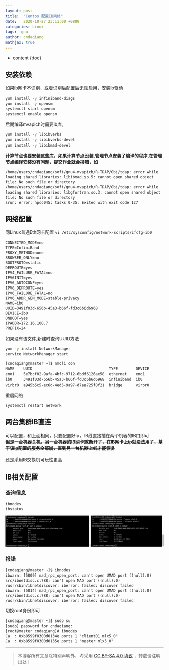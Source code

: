 ```yaml
---
layout: post
title:  "Centos 配置IB网络"
date:   2020-10-27 23:11:00 +0800
categories: Linux
tags:  gnu 
author: cndaqiang
mathjax: true
---
```

* content
{:toc}



## 安装依赖

如果ib网卡不识别，或着识别后配置后无法启用，安装ib驱动
```bash
yum install -y infiniband-diags
yum install -y opensm
systemctl start opensm
systemctl enable opensm
```
后期编译mvapich时需要ib库,
```bash
yum install -y libibverbs
yum install -y libibverbs-devel
yum install -y libibmad-devel
```
**计算节点也要安装这些库，如果计算节点没装,管理节点安装了编译的程序,在管理节点编译安装没有问题，提交作业就会报错，如**
```
/home/users/cndaqiang/soft/gnu4-mvapich/R-TDAP/Obj/tdap: error while loading shared libraries: libibmad.so.5: cannot open shared object file: No such file or directory
/home/users/cndaqiang/soft/gnu4-mvapich/R-TDAP/Obj/tdap: error while loading shared libraries: libgfortran.so.3: cannot open shared object file: No such file or directory
srun: error: hpcc045: tasks 0-35: Exited with exit code 127
```

## 网络配置
同Linux普通Eth网卡配置
`vi /etc/sysconfig/network-scripts/ifcfg-ib0`
```
CONNECTED_MODE=no
TYPE=InfiniBand
PROXY_METHOD=none
BROWSER_ONLY=no
BOOTPROTO=static
DEFROUTE=yes
IPV4_FAILURE_FATAL=no
IPV6INIT=yes
IPV6_AUTOCONF=yes
IPV6_DEFROUTE=yes
IPV6_FAILURE_FATAL=no
IPV6_ADDR_GEN_MODE=stable-privacy
NAME=ib0
UUID=3491f03d-656b-45a3-b66f-fd3c6b6d6968
DEVICE=ib0
ONBOOT=yes
IPADDR=172.16.100.7
PREFIX=24
```
如果没有该文件,新建时查询UUID方法
```bash
yum -y install NetworkManager
service NetworkManager start
```
```bash
[cndaqiang@master ~]$ nmcli con 
NAME    UUID                                  TYPE        DEVICE 
eno1    5e7bcf02-9afa-4bfc-9712-6bdf6126ae58  ethernet    eno1   
ib0     3491f03d-656b-45a3-b66f-fd3c6b6d6968  infiniband  ib0    
virbr0  a945b5c5-ec6d-4ed5-9a97-d7aa725f8f21  bridge      virbr0
```
重启网络
```
systemctl restart network
```

## 两台集群IB直连
可以配置，和上面相同，只要配置好ip，IB线直接插在两个机器的IB口即可 <br>
**~~但是一台机器关机，另一台机器的IB网卡就断开了，在IB网卡上ip就没法用了，基于该ip配置的服务全部崩，直到另一台机器上线才能恢复~~** <br>
<br>
还是采用IB交换机可玩性更高

## IB相关配置
### 查询信息
```
ibnodes
ibstatus
```
![](/uploads/2020/10/ib.png)


### 报错
```
[cndaqiang@master ~]$ ibnodes
ibwarn: [5809] mad_rpc_open_port: can't open UMAD port ((null):0)
src/ibnetdisc.c:788; can't open MAD port ((null):0)
/usr/sbin/ibnetdiscover: iberror: failed: discover failed
ibwarn: [5814] mad_rpc_open_port: can't open UMAD port ((null):0)
src/ibnetdisc.c:788; can't open MAD port ((null):0)
/usr/sbin/ibnetdiscover: iberror: failed: discover failed
```
切换root身份即可
```
[cndaqiang@master ~]$ sudo su
[sudo] password for cndaqiang:
[root@master cndaqiang]# ibnodes
Ca	: 0xb8599f0300d0134e ports 1 "client01 mlx5_0"
Ca	: 0xb8599f0300d0135e ports 1 "master mlx5_0"
```




------
>本博客所有文章除特别声明外，均采用 [CC BY-SA 4.0 协议](https://creativecommons.org/licenses/by-sa/4.0/deed.zh) ，转载请注明出处！

